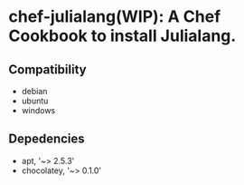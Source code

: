 # chef-julialang(WIP): A Chef Cookbook to install Julialang.

## Compatibility

- debian
- ubuntu
- windows

## Depedencies

- apt, '~> 2.5.3'
- chocolatey, '~> 0.1.0'


